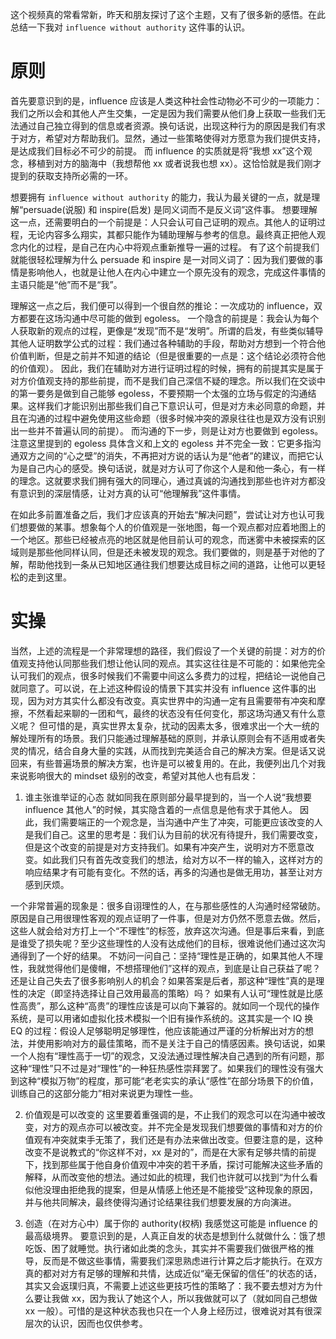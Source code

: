 这个视频真的常看常新，昨天和朋友探讨了这个主题，又有了很多新的感悟。在此总结一下我对 `influence without authority` 这件事的认识。

# 原则

首先要意识到的是，influence 应该是人类这种社会性动物必不可少的一项能力：
我们之所以会和其他人产生交集，一定是因为我们需要从他们身上获取一些我们无法通过自己独立得到的信息或者资源。换句话说，出现这种行为的原因是我们有求于对方，希望对方帮助我们。显然，通过一些策略使得对方愿意为我们提供支持，是达成我们目标必不可少的前提。
而 influence 的实质就是将“我想 xx”这个观念，移植到对方的脑海中（我想帮他 xx 或者说我也想 xx）。这恰恰就是我们刚才提到的获取支持所必需的一环。

想要拥有 `influence without authority` 的能力，我认为最关键的一点，就是理解“persuade(说服) 和 inspire(启发) 是同义词而不是反义词”这件事。
想要理解这一点，还需要明白的一个前提是：人只会认可自己证明的观点。其他人的证明过程，无论内容多么翔实，其都只能作为辅助理解与参考的信息。最终真正把他人观念内化的过程，是自己在内心中将观点重新推导一遍的过程。
有了这个前提我们就能很轻松理解为什么 persuade 和 inspire 是一对同义词了：因为我们要做的事情是影响他人，也就是让他人在内心中建立一个原先没有的观念，完成这件事情的主语只能是“他”而不是“我”。

理解这一点之后，我们便可以得到一个很自然的推论：一次成功的 influence，双方都要在这场沟通中尽可能的做到 egoless。
一个隐含的前提是：我会认为每个人获取新的观点的过程，更像是“发现”而不是“发明”。所谓的启发，有些类似辅导其他人证明数学公式的过程：我们通过各种辅助的手段，帮助对方想到一个符合他价值判断，但是之前并不知道的结论（但是很重要的一点是：这个结论必须符合他的价值观）。
因此，我们在辅助对方进行证明过程的时候，拥有的前提其实是属于对方价值观支持的那些前提，而不是我们自己深信不疑的理念。所以我们在交谈中的第一要务是做到自己能够 egoless，不要预期一个太强的立场与假定的沟通结果。这样我们才能识别出那些我们自己下意识认可，但是对方未必同意的命题，并且在沟通的过程中避免使用这些命题（很多时候冲突的源泉往往也是双方没有识别出一些并不普遍认同的前提）。
而沟通的下一步，则是让对方也要做到 egoless。注意这里提到的 egoless 具体含义和上文的 egoless 并不完全一致：它更多指沟通双方之间的“心之壁”的消失，不再把对方说的话认为是“他者”的建议，而把它认为是自己内心的感受。换句话说，就是对方认可了你这个人是和他一条心，有一样的理念。这就要求我们拥有强大的同理心，通过真诚的沟通找到那些也许对方都没有意识到的深层情感，让对方真的认可“他理解我”这件事情。

在如此多前置准备之后，我们才应该真的开始去“解决问题”，尝试让对方也认可我们想要做的某事。想象每个人的价值观是一张地图，每一个观点都对应着地图上的一个地区。那些已经被点亮的地区就是他目前认可的观念，而迷雾中未被探索的区域则是那些他同样认同，但是还未被发现的观念。我们要做的，则是基于对他的了解，帮助他找到一条从已知地区通往我们想要达成目标之间的道路，让他可以更轻松的走到这里。

# 实操

当然，上述的流程是一个非常理想的路径，我们假设了一个关键的前提：对方的价值观支持他认同那些我们想让他认同的观点。其实这往往是不可能的：如果他完全认可我们的观点，很多时候我们不需要中间这么多费力的过程，把结论一说他自己就同意了。可以说，在上述这种假设的情景下其实并没有 influence 这件事的出现，因为对方其实什么都没有改变。真实世界中的沟通一定有且需要带有冲突和摩擦，不然看起来聊的一团和气，最终的状态没有任何变化，那这场沟通又有什么意义呢？
但可惜的是，真实世界太复杂，扰动的因素太多，很难求出一个大一统的解处理所有的场景。我们只能通过理解基础的原则，并承认原则会有不适用或者失灵的情况，结合自身大量的实践，从而找到完美适合自己的解决方案。但是话又说回来，有些普遍场景的解决方案，也许是可以被复用的。在此，我便列出几个对我来说影响很大的 mindset 级别的改变，希望对其他人也有启发：

1. 谁主张谁举证的心态
就如同我在原则部分最早提到的，当一个人说“我想要 influence 其他人”的时候，其实隐含着的一点信息是他有求于其他人。
因此，我们需要端正的一个观念是，当沟通中产生了冲突，可能更应该改变的人是我们自己。这里的思考是：我们认为目前的状况有待提升，我们需要改变，但是这个改变的前提是对方支持我们。如果有冲突产生，说明对方不愿意改变。如此我们只有首先改变我们的想法，给对方以不一样的输入，这样对方的响应结果才有可能有变化。不然的话，再多的沟通也是做无用功，甚至让对方感到厌烦。

一个非常普遍的现象是：很多自诩理性的人，在与那些感性的人沟通时经常破防。原因是自己用很理性客观的观点证明了一件事，但是对方仍然不愿意去做。然后，这些人就会给对方打上一个“不理性”的标签，放弃这次沟通。但是事后来看，到底是谁受了损失呢？至少这些理性的人没有达成他们的目标，很难说他们通过这次沟通得到了一个好的结果。
不妨问一问自己：坚持“理性是正确的，如果其他人不理性，我就觉得他们是傻帽，不想搭理他们”这样的观点，到底是让自己获益了呢？还是让自己失去了很多影响别人的机会？如果答案是后者，那这种“理性”真的是理性的决定（即坚持选择让自己效用最高的策略）吗？
如果有人认可“理性就是比感性高贵”，那么这种“高贵”的理性应该是可以向下兼容的。就如同一个现代的操作系统，是可以用诸如虚拟化技术模拟一个旧有操作系统的。这其实是一个 IQ 换 EQ 的过程：假设人足够聪明足够理性，他应该能通过严谨的分析解出对方的想法，并使用影响对方的最佳策略，而不是关注于自己的情感因素。换句话说，如果一个人抱有“理性高于一切”的观念，又没法通过理性解决自己遇到的所有问题，那这种“理性”只不过是对“理性”的一种狂热感性崇拜罢了。如果我们的理性没有强大到这种“模拟万物”的程度，那可能“老老实实的承认“感性”在部分场景下的价值，训练自己的这部分能力”相对来说更为理性一些。

2. 价值观是可以改变的
这里要着重强调的是，不止我们的观念可以在沟通中被改变，对方的观点亦可以被改变。并不完全是发现我们想要做的事情和对方的价值观有冲突就束手无策了，我们还是有办法来做出改变。但要注意的是，这种改变不是说教式的“你这样不对，xx 是对的”，而是在大家有足够共情的前提下，找到那些属于他自身价值观中冲突的若干矛盾，探讨可能解决这些矛盾的解释，从而改变他的想法。通过如此的梳理，我们也许就可以找到“为什么看似他没理由拒绝我的提案，但是从情感上他还是不能接受”这种现象的原因，并与他共同解决，最终使得沟通讨论结果往我们想要发展的方向演进。

3. 创造（在对方心中）属于你的 authority(权柄)
我感觉这可能是 influence 的最高级境界。
要意识到的是，人真正自发的状态是想到什么就做什么：饿了想吃饭、困了就睡觉。执行诸如此类的念头，其实并不需要我们做很严格的推导，反而是不做这些事情，需要我们深思熟虑进行计算之后才能执行。在双方真的都对对方有足够的理解和共情，达成近似“毫无保留的信任”的状态的话，其实又会返璞归真，不需要上述这些更技巧性的策略了：我不要去想对方为什么要让我做 xx，因为我认了她这个人，所以我做就可以了（就如同自己想做 xx 一般）。可惜的是这种状态我也只在一个人身上经历过，很难说对其有很深层次的认识，因而也仅供参考。
